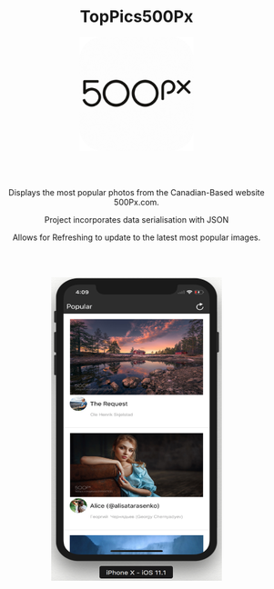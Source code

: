 <h1 align= "center">  TopPics500Px</h1>

<p align="center">
  <img width="200" height="200" src="/Screenshots/AppIcon.png">
</p>


<br> </br>
<p align= "center">Displays the most popular photos from the Canadian-Based website 500Px.com.</p>
<p align= "center">Project incorporates data serialisation with JSON</p>
<p align= "center">Allows for Refreshing to update to the latest most popular images.</p>
<br> </br>


<p align="center">
  <img width="300" height="534" src="/Screenshots/Simulator Screen Shot.png">
</p>
